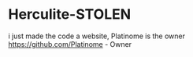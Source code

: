 # Herculite-STOLEN
i just made the code a website, Platinome is the owner
https://github.com/Platinome - Owner
